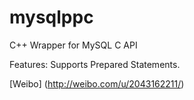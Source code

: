 mysqlppc
========

C++ Wrapper for MySQL C API

Features:
    Supports Prepared Statements.
    
[Weibo]  (http://weibo.com/u/2043162211/)<br />

